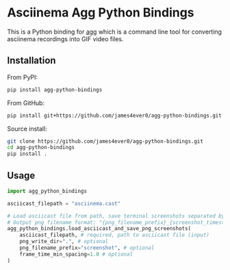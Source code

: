 # Asciinema Agg Python Bindings

This is a Python binding for [agg](https://github.com/asciinema/agg) which is a command line tool for converting asciinema recordings into GIF video files.

## Installation

From PyPI:

```bash
pip install agg-python-bindings
```

From GitHub:

```bash
pip install git+https://github.com/james4ever0/agg-python-bindings.git
```

Source install:

```bash
git clone https://github.com/james4ever0/agg-python-bindings.git
cd agg-python-bindings
pip install .
```

## Usage

```python
import agg_python_bindings

asciicast_filepath = "asciinema.cast"

# Load asciicast file from path, save terminal screenshots separated by frame_time_min_spacing (seconds) to png_write_dir
# Output png filename format: "{png_filename_prefix}_{screenshot_timestamp}.png"
agg_python_bindings.load_asciicast_and_save_png_screenshots(
    asciicast_filepath, # required, path to asciicast file (input)
    png_write_dir=".", # optional
    png_filename_prefix="screenshot", # optional
    frame_time_min_spacing=1.0 # optional
)
```